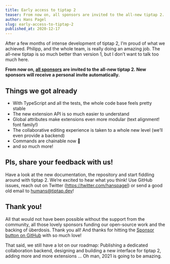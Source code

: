 ```yaml
---
title: Early access to tiptap 2
teaser: From now on, all sponsors are invited to the all-new tiptap 2. New sponsors will receive a personal invite automatically.
author: Hans Pagel
slug: early-access-to-tiptap-2
published_at: 2020-12-17
---
```


After a few months of intense development of tiptap 2, I’m proud of what we achieved. Philipp, and the whole team, is really doing an amazing job. The all-new tiptap is so much better than version 1, but I don’t want to talk too much here.

**From now on, [all sponsors](https://github.com/sponsors/ueberdosis) are invited to the all-new tiptap 2. New sponsors will receive a personal invite automatically.**

## Things we got already
* With TypeScript and all the tests, the whole code base feels pretty stable
* The new extension API is so much easier to understand
* Global attributes make extensions even more modular (text alignment! font family!)
* The collaborative editing experience is taken to a whole new level (we’ll even provide a backend)
* Commands are chainable now 🤯
* and *so* much more!

## Pls, share your feedback with us!
Have a look at the new documentation, the repository and start fiddling around with tiptap 2. We’re excited to hear what you think! Use GitHub issues, reach out on Twitter (https://twitter.com/hanspagel) or send a good old email to [humans@tiptap.dev](mailto:humans@tiptap.dev)!

## Thank you!
All that would not have been possible without the support from the community, all those lovely sponsors funding our open-source work and the backing of überdosis. Thank you all! And thanks for hitting the [Sponsor button on GitHub](https://github.com/sponsors/ueberdosis/) with so much love!

That said, we still have a lot on our roadmap: Publishing a dedicated collaboration backend, designing and building a new interface for tiptap 2, adding more and more extensions … Oh man, 2021 is going to be amazing.